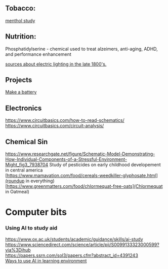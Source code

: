 ## Tobacco:
[menthol study](https://pmc.ncbi.nlm.nih.gov/articles/PMC3720998/)  
  

## Nutrition:  
Phosphatidylserine - chemical used to treat alzeimers, anti-aging, ADHD, and performance enhancement  


[sources about electric lighting in the late 1800's.](https://www.reddit.com/r/AskHistorians/comments/lhdg0f/what_electric_lamp_is_bram_stoker_referring_to/)

## Projects
[Make a battery](https://www.instructables.com/How-to-Turn-Spare-Pocket-Change-into-DIY-Batteries/)

## Electronics
https://www.circuitbasics.com/how-to-read-schematics/  
https://www.circuitbasics.com/circuit-analysis/  

## Chemical Sin
https://www.researchgate.net/figure/Schematic-Model-Demonstrating-How-Individual-Components-of-a-Stressful-Environment-Might_fig3_7938704
Study of pesticides on early childhood developement in central america  
[https://www.mamavation.com/food/cereals-weedkiller-glyphosate.html](roundup in everything)  
[https://www.greenmatters.com/food/chlormequat-free-oats](Chlormequat in Oatmeal)  

# Computer bits

### Using AI to study aid  
https://www.ox.ac.uk/students/academic/guidance/skills/ai-study  
https://www.sciencedirect.com/science/article/pii/S0099133323000599?via%3Dihub  
https://papers.ssrn.com/sol3/papers.cfm?abstract_id=4391243  
[Ways to use AI in learning environment](https://www.oneusefulthing.org/p/assigning-ai-seven-ways-of-using)  

